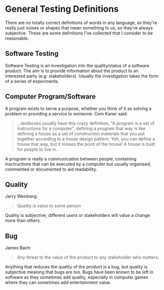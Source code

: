# General Testing Definitions

There are no totally correct definitions of words in any language, as they're really just noises or shapes that mean something to us, so they're always subjective. These are some definitions I've collected that I consider to be reasonable.

## Software Testing

Software Testing is an investigation into the quality/status of a software product. The aim is to provide information about the product to an interested party (e.g: stakeholders). Usually the investigation takes the form of a series of experiments.

## Computer Program/Software

A program exists to serve a purpose, whether you think of it as solving a problem or providing a service to someone. Cem Kaner said:

> ...textbooks usually have this crazy definition, "A program is a set of instructions for a computer", defining a program that way is like defining a house as a set of construction materials that you put together according to a house design pattern. Yeh, you can define a house that way, but it misses the point of the house! A house is built for people to live in.

A program is really a communication between people, containing insctructions that can be executed by a computer but usually organised, commented or documented to aid readability.

## Quality

Jerry Weinberg:

> Quality is value to some person

Quality is subjective; different users or stakeholders will value a change more than others.

## Bug

James Bach:

> Any threat to the value of the product to any stakeholder who matters.

Anything that reduces the quality of the product is a bug, but quality is subjective meaning that bugs are too. Bugs have been known to be left in software as they sometimes add quality, especially in computer games where they can sometimes add entertainment value.